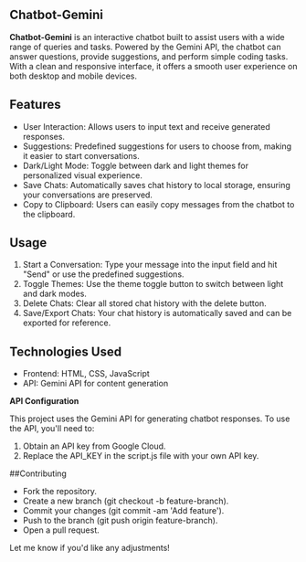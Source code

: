 ## Chatbot-Gemini

**Chatbot-Gemini** is an interactive chatbot built to assist users with a wide range of queries and tasks. Powered by the Gemini API, the chatbot can answer questions, provide suggestions, and perform simple coding tasks. With a clean and responsive interface, it offers a smooth user experience on both desktop and mobile devices.

## Features

- User Interaction: Allows users to input text and receive generated responses.
- Suggestions: Predefined suggestions for users to choose from, making it easier to start conversations.
- Dark/Light Mode: Toggle between dark and light themes for personalized visual experience.
- Save Chats: Automatically saves chat history to local storage, ensuring your conversations are preserved.
- Copy to Clipboard: Users can easily copy messages from the chatbot to the clipboard.

## Usage

1. Start a Conversation: Type your message into the input field and hit "Send" or use the predefined suggestions.
2. Toggle Themes: Use the theme toggle button to switch between light and dark modes.
3. Delete Chats: Clear all stored chat history with the delete button.
4. Save/Export Chats: Your chat history is automatically saved and can be exported for reference.

## Technologies Used

- Frontend: HTML, CSS, JavaScript
- API: Gemini API for content generation

**API Configuration**

This project uses the Gemini API for generating chatbot responses. To use the API, you'll need to:

1. Obtain an API key from Google Cloud.
2. Replace the API_KEY in the script.js file with your own API key.

##Contributing

- Fork the repository.
- Create a new branch (git checkout -b feature-branch).
- Commit your changes (git commit -am 'Add feature').
- Push to the branch (git push origin feature-branch).
- Open a pull request.

Let me know if you'd like any adjustments!
